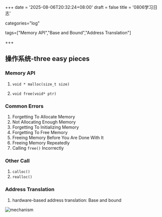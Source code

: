 +++
date = '2025-08-06T20:32:24+08:00'
draft = false
title = '0806学习日志'

categories="log"

tags=["Memory API","Base and Bound","Address Translation"]

+++

## 操作系统-three easy pieces

### Memory API

1. `void * malloc(size_t size)`

2. `void free(void* ptr)`

### Common Errors

1. Forgetting To Allocate Memory
2. Not Allocating Enough Memory
3. Forgetting To Initializing Memory
4. Forgetting To Free Memory
5. Freeing Memory Before You Are Done With It
6. Freeing Memory Repeatedly
7. Calling `free()` Incorrectly

### Other Call 

1. `calloc()`
2. `realloc()`



### Address Translation

1. hardware-based address translation: Base and bound

![mechanism](base_and_bound.png)

